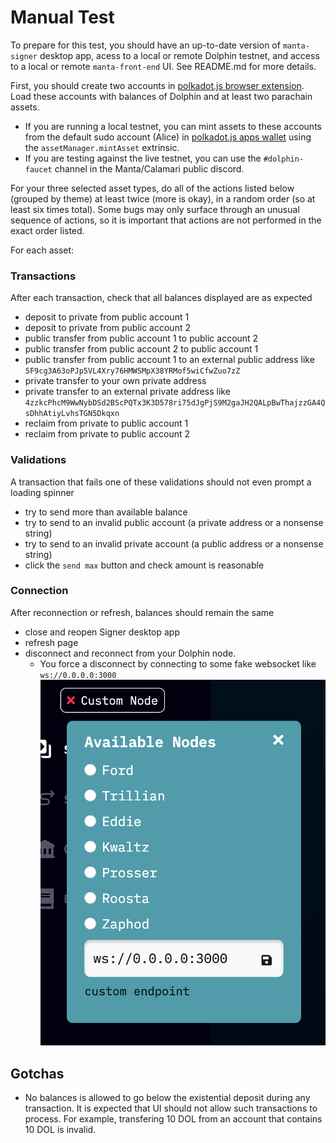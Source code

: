 # Manual Test

To prepare for this test, you should have an up-to-date version of `manta-signer` desktop app, acess to a local or remote Dolphin testnet, and access to a local or remote `manta-front-end` UI. See README.md for more details.<br/>

First, you should create two accounts in [polkadot.js browser extension](https://polkadot.js.org/extension/). Load these accounts with balances of Dolphin and at least two parachain assets.
- If you are running a local testnet, you can mint assets to these accounts from the default sudo account (Alice) in [polkadot.js apps wallet](https://polkadot.js.org/apps) using the `assetManager.mintAsset` extrinsic.
- If you are testing against the live testnet, you can use the `#dolphin-faucet` channel in the Manta/Calamari public discord.<br/>

For your three selected asset types, do all of the actions listed below (grouped by theme) at least twice (more is okay), in a random order (so at least six times total). Some bugs may only surface through an unusual sequence of actions, so it is important that actions are not performed in the exact order listed.<br/>

For each asset:<br/>
### Transactions<br/>
After each transaction, check that all balances displayed are as expected<br/>

- deposit to private from public account 1
- deposit to private from public account 2
- public transfer from public account 1 to public account 2
- public transfer from public account 2 to public account 1
- public transfer from public account 1 to an external public address like `5F9cg3A63oPJp5VL4Xry76HMWSMpX38YRMof5wiCfwZuo7zZ`
- private transfer to your own private address
- private transfer to an external private address like `4zzkcPhcM9WwNybDSd2BScPQTx3K3D578ri75dJgPjS9M2gaJH2QALpBwThajzzGA4QsDhhAtiyLvhsTGN5Dkqxn`
- reclaim from private to public account 1
- reclaim from private to public account 2<br/>

### Validations<br/>
A transaction that fails one of these validations should not even prompt a loading spinner<br/>

- try to send more than available balance
- try to send to an invalid public account (a private address or a nonsense string)
- try to send to an invalid private account (a public address or a nonsense string)
- click the `send max` button and check amount is reasonable<br/>

### Connection<br/>
After reconnection or refresh, balances should remain the same<br/>

- close and reopen Signer desktop app
- refresh page
- disconnect and reconnect from your Dolphin node.
    -  You force a disconnect by connecting to some fake websocket like `ws://0.0.0.0:3000`
![Disconnect](./disconnect_from_node.png)<br/>


## Gotchas
- No balances is allowed to go below the existential deposit during any transaction. It is expected that UI should not allow such transactions to process. For example, transfering 10 DOL from an account that contains 10 DOL is invalid.
